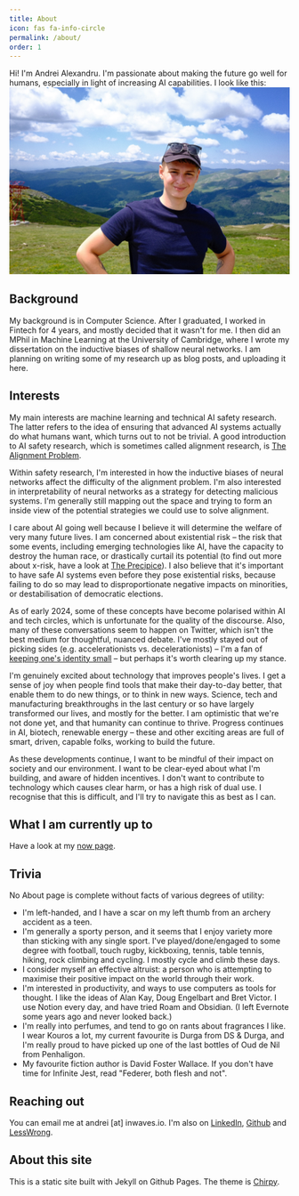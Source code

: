 ```yaml
---
title: About
icon: fas fa-info-circle
permalink: /about/
order: 1
---
```


Hi! I'm Andrei Alexandru. I'm passionate about making the future go well for humans, especially in light of increasing AI capabilities. I look like this:
![Andrei larger](../images/andrei_larger.JPG)

## Background
My background is in Computer Science. After I graduated, I worked in Fintech for 4 years, and mostly decided that it wasn't for me. I then did an MPhil in Machine Learning at the University of Cambridge, where I wrote my dissertation on the inductive biases of shallow neural networks. I am planning on writing some of my research up as blog posts, and uploading it here.

## Interests
My main interests are machine learning and technical AI safety research. The latter refers to the idea of ensuring that advanced AI systems actually do what humans want, which turns out to not be trivial. A good introduction to AI safety research, which is sometimes called alignment research, is [The Alignment Problem](https://brianchristian.org/the-alignment-problem/).

Within safety research, I'm interested in how the inductive biases of neural networks affect the difficulty of the alignment problem. I'm also interested in interpretability of neural networks as a strategy for detecting malicious systems. I'm generally still mapping out the space and trying to form an inside view of the potential strategies we could use to solve alignment.

I care about AI going well because I believe it will determine the welfare of very many future lives. I am concerned about existential risk – the risk that some events, including emerging technologies like AI, have the capacity to destroy the human race, or drastically curtail its potential (to find out more about x-risk, have a look at [The Precipice](https://theprecipice.com/)). I also believe that it's important to have safe AI systems even before they pose existential risks, because failing to do so may lead to disproportionate negative impacts on minorities, or destabilisation of democratic elections.

As of early 2024, some of these concepts have become polarised within AI and tech circles, which is unfortunate for the quality of the discourse. Also, many of these conversations seem to happen on Twitter, which isn't the best medium for thoughtful, nuanced debate. I've mostly stayed out of picking sides (e.g. accelerationists vs. decelerationists) – I'm a fan of [keeping one's identity small](https://paulgraham.com/identity.html) – but perhaps it's worth clearing up my stance.

I'm genuinely excited about technology that improves people's lives. I get a sense of joy when people find tools that make their day-to-day better, that enable them to do new things, or to think in new ways. Science, tech and manufacturing breakthroughs in the last century or so have largely transformed our lives, and mostly for the better. I am optimistic that we're not done yet, and that humanity can continue to thrive. Progress continues in AI, biotech, renewable energy – these and other exciting areas are full of smart, driven, capable folks, working to build the future.

As these developments continue, I want to be mindful of their impact on society and our environment. I want to be clear-eyed about what I'm building, and aware of hidden incentives. I don't want to contribute to technology which causes clear harm, or has a high risk of dual use. I recognise that this is difficult, and I'll try to navigate this as best as I can.


## What I am currently up to
Have a look at my [now page](./now.md).

## Trivia
No About page is complete without facts of various degrees of utility:
- I'm left-handed, and I have a scar on my left thumb from an archery accident as a teen.
- I'm generally a sporty person, and it seems that I enjoy variety more than sticking with any single sport. I've played/done/engaged to some degree with football, touch rugby, kickboxing, tennis, table tennis, hiking, rock climbing and cycling. I mostly cycle and climb these days. 
- I consider myself an effective altruist: a person who is attempting to maximise their positive impact on the world through their work. 
- I'm interested in productivity, and ways to use computers as tools for thought. I like the ideas of Alan Kay, Doug Engelbart and Bret Victor. I use Notion every day, and have tried Roam and Obsidian. (I left Evernote some years ago and never looked back.)
- I'm really into perfumes, and tend to go on rants about fragrances I like. I wear Kouros a lot, my current favourite is Durga from DS & Durga, and I'm really proud to have picked up one of the last bottles of Oud de Nil from Penhaligon.
- My favourite fiction author is David Foster Wallace. If you don't have time for Infinite Jest, read "Federer, both flesh and not".

## Reaching out
You can email me at andrei [at] inwaves.io. I'm also on [LinkedIn](https://www.linkedin.com/in/aalexaa/), [Github](https://github.com/inwaves) and [LessWrong](https://www.lesswrong.com/users/inwaves).

## About this site
This is a static site built with Jekyll on Github Pages. The theme is [Chirpy](https://github.com/cotes2020/jekyll-theme-chirpy/).